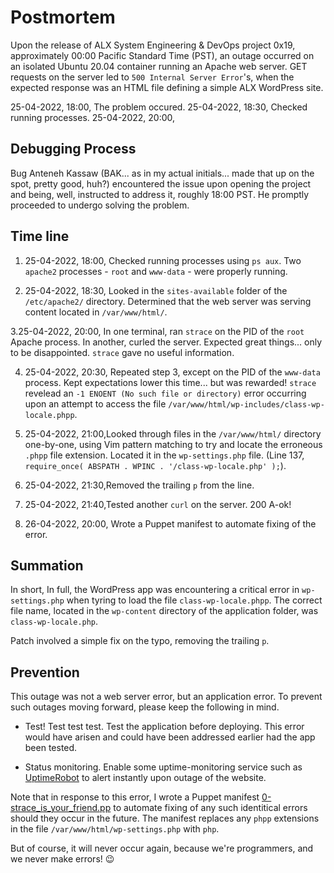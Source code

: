 # Postmortem

Upon the release of ALX System Engineering & DevOps project 0x19,
approximately 00:00 Pacific Standard Time (PST), an outage occurred on an isolated
Ubuntu 20.04 container running an Apache web server. GET requests on the server led to
`500 Internal Server Error`'s, when the expected response was an HTML file defining a
simple ALX WordPress site.



25-04-2022, 18:00, The problem occured.
25-04-2022, 18:30, Checked running processes.
25-04-2022, 20:00, 


## Debugging Process

Bug Anteneh Kassaw (BAK... as in my actual initials... made that up on the spot, pretty
good, huh?) encountered the issue upon opening the project and being, well, instructed to
address it, roughly 18:00 PST. He promptly proceeded to undergo solving the problem.

## Time line

1. 25-04-2022, 18:00, Checked running processes using `ps aux`. Two `apache2` processes - `root` and `www-data` -
were properly running.

2. 25-04-2022, 18:30, Looked in the `sites-available` folder of the `/etc/apache2/` directory. Determined that
the web server was serving content located in `/var/www/html/`.

3.25-04-2022, 20:00, In one terminal, ran `strace` on the PID of the `root` Apache process. In another, curled
the server. Expected great things... only to be disappointed. `strace` gave no useful
information.

4. 25-04-2022, 20:30, Repeated step 3, except on the PID of the `www-data` process. Kept expectations lower this
time... but was rewarded! `strace` revelead an `-1 ENOENT (No such file or directory)` error
occurring upon an attempt to access the file `/var/www/html/wp-includes/class-wp-locale.phpp`.

5. 25-04-2022, 21:00,Looked through files in the `/var/www/html/` directory one-by-one, using Vim pattern
matching to try and locate the erroneous `.phpp` file extension. Located it in the
`wp-settings.php` file. (Line 137, `require_once( ABSPATH . WPINC . '/class-wp-locale.php' );`).

6. 25-04-2022, 21:30,Removed the trailing `p` from the line.

7. 25-04-2022, 21:40,Tested another `curl` on the server. 200 A-ok!

8. 26-04-2022, 20:00, Wrote a Puppet manifest to automate fixing of the error.

## Summation

In short, In full, the WordPress app was encountering a critical
error in `wp-settings.php` when tyring to load the file `class-wp-locale.phpp`. The correct
file name, located in the `wp-content` directory of the application folder, was
`class-wp-locale.php`.

Patch involved a simple fix on the typo, removing the trailing `p`.

## Prevention

This outage was not a web server error, but an application error. To prevent such outages
moving forward, please keep the following in mind.

* Test! Test test test. Test the application before deploying. This error would have arisen
and could have been addressed earlier had the app been tested.

* Status monitoring. Enable some uptime-monitoring service such as
[UptimeRobot](https://uptimerobot.com/) to alert instantly upon outage of the website.

Note that in response to this error, I wrote a Puppet manifest
[0-strace_is_your_friend.pp](https://github.com/Anteneh2121/alx-system_engineering-devops/blob/main/0x17-web_stack_debugging_3/0-strace_is_your_friend.pp)
to automate fixing of any such identitical errors should they occur in the future. The manifest
replaces any `phpp` extensions in the file `/var/www/html/wp-settings.php` with `php`.

But of course, it will never occur again, because we're programmers, and we never make
errors! :wink:
